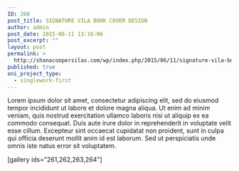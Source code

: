 ```yaml
---
ID: 260
post_title: SIGNATURE VILA BOOK COVER DESIGN
author: admin
post_date: 2015-06-11 13:16:06
post_excerpt: ""
layout: post
permalink: >
  http://shanacoopersilas.com/wp/index.php/2015/06/11/signature-vila-book-cover-design/
published: true
oni_project_type:
  - singlework-first
---
```

Lorem ipsum dolor sit amet, consectetur adipiscing elit, sed do eiusmod tempor incididunt ut labore et dolore magna aliqua. Ut enim ad minim veniam, quis nostrud exercitation ullamco laboris nisi ut aliquip ex ea commodo consequat. Duis aute irure dolor in reprehenderit in voluptate velit esse cillum. Excepteur sint occaecat cupidatat non proident, sunt in culpa qui officia deserunt mollit anim id est laborum. Sed ut perspiciatis unde omnis iste natus error sit voluptatem.

[gallery ids="261,262,263,264"]